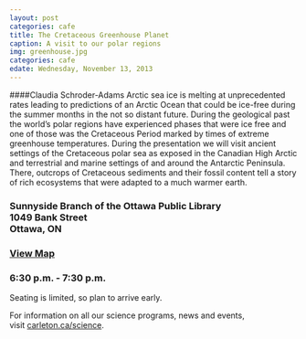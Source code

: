 ```yaml
---
layout: post
categories: cafe
title: The Cretaceous Greenhouse Planet
caption: A visit to our polar regions
img: greenhouse.jpg
categories: cafe
edate: Wednesday, November 13, 2013
---
```

####Claudia Schroder-Adams
Arctic sea ice is melting at unprecedented rates leading to predictions of an Arctic Ocean that could be ice-free during the summer months in the not so distant future. During the geological past the world’s polar regions have experienced phases that were ice free and one of those was the Cretaceous Period marked by times of extreme greenhouse temperatures. During the presentation we will visit ancient settings of the Cretaceous polar sea as exposed in the Canadian High Arctic and terrestrial and marine settings of and around the Antarctic Peninsula. There, outcrops of Cretaceous sediments and their fossil content tell a story of rich ecosystems that were adapted to a much warmer earth.
<h3>Sunnyside Branch of the Ottawa Public Library&nbsp;<br />1049 Bank Street&nbsp;&nbsp;<br />Ottawa, ON&nbsp;</h3>
<h3><a href="http://goo.gl/maps/NUCcL" target="_blank">View Map</a></h3>
<h3>6:30 p.m. - 7:30 p.m.</h3>
<p>Seating is limited, so plan to arrive early.&nbsp;</p>
<p>For information on all our science programs, news and events, visit&nbsp;<a href="http://science.carleton.ca/">carleton.ca/science</a>.</p>